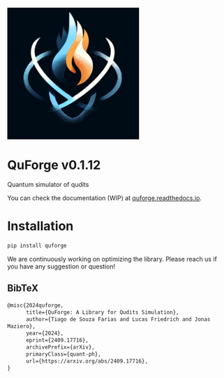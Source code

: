 ![QuForge Logo](https://github.com/tiago939/QuForge/blob/main/logo.png)

# QuForge v0.1.12
Quantum simulator of qudits

You can check the documentation (WIP) at [quforge.readthedocs.io](https://quforge.readthedocs.io).

# Installation

```bash
pip install quforge
```

We are continuously working on optimizing the library.
Please reach us if you have any suggestion or question!


## BibTeX

```
@misc{2024quforge,
      title={QuForge: A Library for Qudits Simulation},
      author={Tiago de Souza Farias and Lucas Friedrich and Jonas Maziero},
      year={2024},
      eprint={2409.17716},
      archivePrefix={arXiv},
      primaryClass={quant-ph},
      url={https://arxiv.org/abs/2409.17716},
}
```


